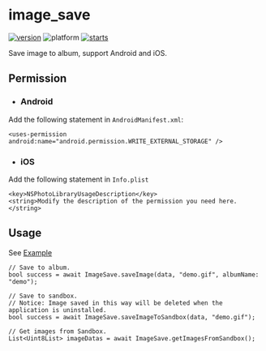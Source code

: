 # image_save

[![version](https://img.shields.io/pub/v/image_save)](https://pub.dartlang.org/packages/image_save)
![platform](https://img.shields.io/badge/platform-Android%7CiOS-green)
[![starts](https://img.shields.io/github/stars/samoy/image_save?style=social)](https://github.com/Samoy/image_save)

Save image to album, support Android and iOS.

## Permission

* ### Android

Add the following statement in `AndroidManifest.xml`:
```
<uses-permission android:name="android.permission.WRITE_EXTERNAL_STORAGE" />
```
* ### iOS

Add the following statement in `Info.plist`
```
<key>NSPhotoLibraryUsageDescription</key>
<string>Modify the description of the permission you need here.</string>
```

## Usage
See [Example](https://github.com/Samoy/image_save/tree/master/example)

```
// Save to album.
bool success = await ImageSave.saveImage(data, "demo.gif", albumName: "demo");

// Save to sandbox.
// Notice: Image saved in this way will be deleted when the application is uninstalled.
bool success = await ImageSave.saveImageToSandbox(data, "demo.gif");

// Get images from Sandbox.
List<Uint8List> imageDatas = await ImageSave.getImagesFromSandbox();
```
